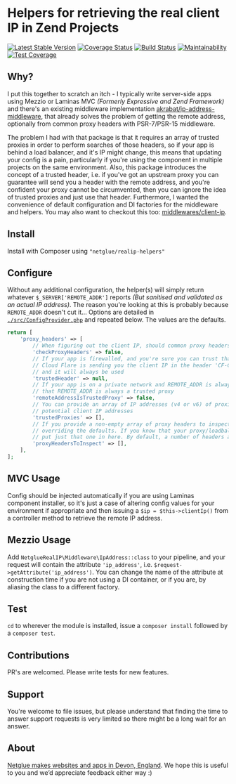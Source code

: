 # Helpers for retrieving the real client IP in Zend Projects

[![Latest Stable Version](https://poser.pugx.org/netglue/realip-helpers/version)](https://packagist.org/packages/netglue/realip-helpers)
[![Coverage Status](https://coveralls.io/repos/github/netglue/RealIP-Helpers/badge.svg)](https://coveralls.io/github/netglue/RealIP-Helpers)
[![Build Status](https://travis-ci.org/netglue/RealIP-Helpers.svg?branch=master)](https://travis-ci.org/netglue/RealIP-Helpers)
[![Maintainability](https://api.codeclimate.com/v1/badges/1b1d79eb6c32e717413c/maintainability)](https://codeclimate.com/github/netglue/RealIP-Helpers/maintainability)
[![Test Coverage](https://api.codeclimate.com/v1/badges/1b1d79eb6c32e717413c/test_coverage)](https://codeclimate.com/github/netglue/RealIP-Helpers/test_coverage)

## Why?

I put this together to scratch an itch - I typically write server-side apps using Mezzio or Laminas MVC _(Formerly Expressive and Zend Framework)_ and there's an existing middleware implementation [akrabat/ip-address-middleware](https://github.com/akrabat/ip-address-middleware),
that already solves the problem of getting the remote address, optionally from common proxy headers with PSR-7/PSR-15 middleware.

The problem I had with that package is that it requires an array of trusted proxies in order to perform searches of those headers, so if your app is behind a load balancer, and it's IP might change, this means that updating your config is a pain, particularly if you're using the component in multiple projects on the same environment. Also, this package introduces the
concept of a trusted header, i.e. if you've got an upstream proxy you can guarantee will send you a header with the remote address, and you're confident your proxy cannot be circumvented, then you can ignore the idea of trusted proxies and just use that header. Furthermore, I wanted the convenience of default configuration and DI factories for the middleware and helpers. You may also want to checkout this too: [middlewares/client-ip](https://github.com/middlewares/client-ip).

## Install

Install with Composer using `"netglue/realip-helpers"`

## Configure

Without any additional configuration, the helper(s) will simply return whatever `$_SERVER['REMOTE_ADDR']` reports _(But sanitised and validated as an actual IP address)_. The reason you're looking at this is probably because `REMOTE_ADDR` doesn't cut it… Options are detailed in [`./src/ConfigProvider.php`](https://github.com/netglue/RealIP-Helpers/blob/master/src/ConfigProvider.php) and repeated below. The values are the defaults.

```php
return [
    'proxy_headers' => [
        // When figuring out the client IP, should common proxy headers be checked?
        'checkProxyHeaders' => false,
        // If your app is firewalled, and you're sure you can trust that, say,
        // Cloud Flare is sending you the client IP in the header 'CF-Connecting-IP', you can add that here
        // and it will always be used
        'trustedHeader' => null,
        // If your app is on a private network and REMOTE_ADDR is always the load balancer ip, you could say
        // that REMOTE_ADDR is always a trusted proxy
        'remoteAddressIsTrustedProxy' => false,
        // You can provide an array of IP addresses (v4 or v6) of proxies that you trust. These will be eliminated as
        // potential client IP addresses
        'trustedProxies' => [],
        // If you provide a non-empty array of proxy headers to inspect, only these headers will be checked,
        // overriding the defaults. If you know that your proxy/loadbalancer only sends X-Forwarded-For, you could
        // put just that one in here. By default, a number of headers are inspected:
        'proxyHeadersToInspect' => [],
    ],
];
```

## MVC Usage

Config should be injected automatically if you are using Laminas component installer, so it's just a case of altering config values for your environment if appropriate and then issuing a `$ip = $this->clientIp()` from a controller method to retrieve the remote IP address.

## Mezzio Usage

Add `NetglueRealIP\Middleware\IpAddress::class` to your pipeline, and your request will contain the attribute `'ip_address'`, i.e. `$request->getAttribute('ip_address')`. You can change the name of the attribute at construction time if you are not using a DI container, or if you are, by aliasing the class to a different factory.

## Test

`cd` to wherever the module is installed, issue a `composer install` followed by a `composer test`.

## Contributions

PR's are welcomed. Please write tests for new features.

## Support

You're welcome to file issues, but please understand that finding the time to answer support requests is very limited so there might be a long wait for an answer.

## About

[Netglue makes websites and apps in Devon, England](https://netglue.uk).
We hope this is useful to you and we’d appreciate feedback either way :)

